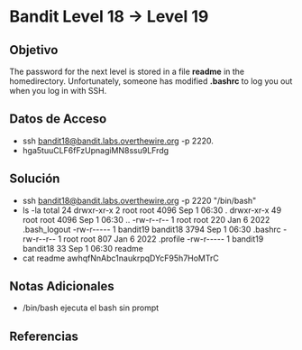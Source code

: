 # Bandit Level 18 → Level 19

## Objetivo
The password for the next level is stored in a file **readme** in the homedirectory. Unfortunately, someone has modified **.bashrc** to log you out when you log in with SSH.

## Datos de Acceso
- ssh bandit18@bandit.labs.overthewire.org -p 2220.
- hga5tuuCLF6fFzUpnagiMN8ssu9LFrdg

## Solución 
- ssh bandit18@bandit.labs.overthewire.org -p 2220 "/bin/bash"
- ls -la
     total 24
	drwxr-xr-x  2 root     root     4096 Sep  1 06:30 .
	drwxr-xr-x 49 root     root     4096 Sep  1 06:30 ..
	-rw-r--r--  1 root     root      220 Jan  6  2022 .bash_logout
	-rw-r-----  1 bandit19 bandit18 3794 Sep  1 06:30 .bashrc
	-rw-r--r--  1 root     root      807 Jan  6  2022 .profile
	-rw-r-----  1 bandit19 bandit18   33 Sep  1 06:30 readme
- cat readme
awhqfNnAbc1naukrpqDYcF95h7HoMTrC

## Notas Adicionales
- /bin/bash ejecuta el bash sin prompt

## Referencias